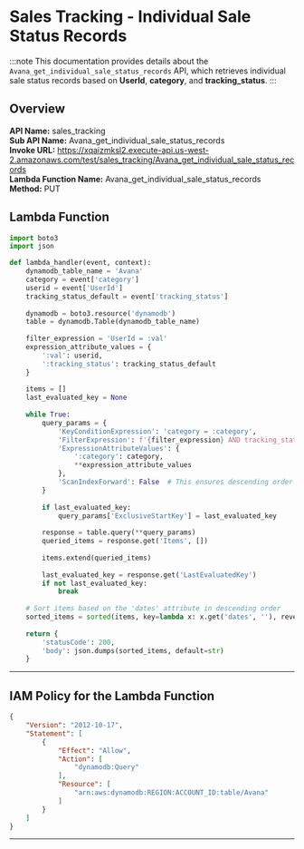 # Sales Tracking - Individual Sale Status Records

:::note
This documentation provides details about the `Avana_get_individual_sale_status_records` API, which retrieves individual sale status records based on **UserId**, **category**, and **tracking_status**.
:::

## Overview

**API Name:** sales_tracking  
**Sub API Name:** Avana_get_individual_sale_status_records  
**Invoke URL:** https://xqaizmksl2.execute-api.us-west-2.amazonaws.com/test/sales_tracking/Avana_get_individual_sale_status_records  
**Lambda Function Name:** Avana_get_individual_sale_status_records  
**Method:** PUT  

## Lambda Function

```python
import boto3
import json

def lambda_handler(event, context):
    dynamodb_table_name = 'Avana'
    category = event['category']
    userid = event['UserId']
    tracking_status_default = event['tracking_status']
    
    dynamodb = boto3.resource('dynamodb')
    table = dynamodb.Table(dynamodb_table_name)
    
    filter_expression = 'UserId = :val'
    expression_attribute_values = {
        ':val': userid,
        ':tracking_status': tracking_status_default
    }
    
    items = []
    last_evaluated_key = None
    
    while True:
        query_params = {
            'KeyConditionExpression': 'category = :category',
            'FilterExpression': f'{filter_expression} AND tracking_status = :tracking_status',
            'ExpressionAttributeValues': {
                ':category': category,
                **expression_attribute_values
            },
            'ScanIndexForward': False  # This ensures descending order by default
        }
        
        if last_evaluated_key:
            query_params['ExclusiveStartKey'] = last_evaluated_key
        
        response = table.query(**query_params)
        queried_items = response.get('Items', [])
        
        items.extend(queried_items)
        
        last_evaluated_key = response.get('LastEvaluatedKey')
        if not last_evaluated_key:
            break
    
    # Sort items based on the 'dates' attribute in descending order
    sorted_items = sorted(items, key=lambda x: x.get('dates', ''), reverse=True)
    
    return {
        'statusCode': 200,
        'body': json.dumps(sorted_items, default=str)
    }
```


---

## IAM Policy for the Lambda Function

```json
{
    "Version": "2012-10-17",
    "Statement": [
        {
            "Effect": "Allow",
            "Action": [
                "dynamodb:Query"
            ],
            "Resource": [
                "arn:aws:dynamodb:REGION:ACCOUNT_ID:table/Avana"
            ]
        }
    ]
}


```
---
